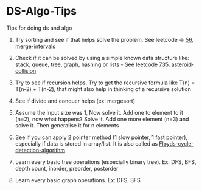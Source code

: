 # DS-Algo-Tips
Tips for doing ds and algo

1. Try sorting and see if that helps solve the problem. See leetcode -> [56. merge-intervals](https://leetcode.com/problems/merge-intervals/)

2. Check if it can be solved by using a simple known data structure like: stack, queue, tree, graph, hashing or lists - See leetcode [735. asteroid-collision](https://leetcode.com/problems/asteroid-collision/)

3. Try to see if recursion helps. Try to get the recursive formula like T(n) = T(n-2) + T(n-2), that might also help in thinking of a recursive solution

4. See if divide and conquer helps (ex: mergesort)

5. Assume the input size was 1, Now solve it. Add one to element to it (n=2), now what happens? Solve it. Add one more element (n=3) and solve it. Then generalise it for n elements

6. See if you can apply 2 pointer method (1 slow pointer, 1 fast pointer), especially if data is stored in array/list. It is also called as [Floyds-cycle-detection-algorithm](https://www.geeksforgeeks.org/detect-loop-in-a-linked-list/)


7. Learn every basic tree operations (especially binary tree). Ex: DFS, BFS, depth count, inorder, preorder, postorder

8. Learn every basic graph operations. Ex: DFS, BFS
